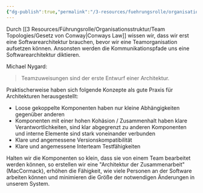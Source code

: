 ```yaml
---
{"dg-publish":true,"permalink":"/3-resources/fuehrungsrolle/organisationsstruktur/team-topologies/architektur-der-zusammenarbeit/","created":"2024-04-28T16:28:13.711+02:00","updated":"2024-04-28T16:58:05.820+02:00"}
---
```



Durch [[3 Resources/Führungsrolle/Organisationsstruktur/Team Topologies/Gesetz von Conway\|Conways Law]] wissen wir, dass wir erst eine Softwarearchitektur brauchen, bevor wir eine Teamorganisation aufsetzen können. Ansonsten werden die Kommunikationspfade uns eine Softwarearchitektur diktieren.

Michael Nygard:
> Teamzuweisungen sind der erste Entwurf einer Architektur.

Praktischerweise haben sich folgende Konzepte als gute Praxis für Architekturen herausgestellt:
- Loose gekoppelte Komponenten haben nur kleine Abhängigkeiten gegenüber anderen
- Komponenten mit einer hohen Kohäsion / Zusammenhalt haben klare Verantwortlichkeiten, sind klar abgegrenzt zu anderen Komponenten und interne Elemente sind stark voneinander verbunden
- Klare und angemessene Versionskompatibilität
- Klare und angemessene Interteam Testfähigkeiten

Halten wir die Komponenten so klein, dass sie von einem Team bearbeitet werden können, so erstellen wir eine "Architektur der Zusammenarbeit" (MacCormack), erhöhen die Fähigkeit, wie viele Personen an der Software arbeiten können und minimieren die Größe der notwendigen Änderungen in unserem System.
